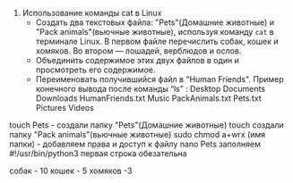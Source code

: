 1. Использование команды cat в Linux
   - Создать два текстовых файла: "Pets"(Домашние животные) и "Pack animals"(вьючные животные), используя команду `cat` в терминале Linux. В первом файле перечислить собак, кошек и хомяков. Во втором — лошадей, верблюдов и ослов.
   - Объединить содержимое этих двух файлов в один и просмотреть его содержимое.
   - Переименовать получившийся файл в "Human Friends".
Пример конечного вывода после команды “ls” :
Desktop Documents Downloads  HumanFriends.txt  Music  PackAnimals.txt  Pets.txt  Pictures  Videos

touch Pets - создали папку "Pets"(Домашние животные)
touch создали папку "Pack animals"(вьючные животные)
sudo chmod a+wrx (имя папки) - добавляем права и доступ к файлу
nano Pets заполняем
#!/usr/bin/python3 первая строка обезательна

собак - 10
кошек - 5
хомяков -3
